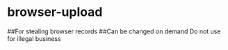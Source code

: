 # browser-upload
##For stealing browser records
##Can be changed on demand Do not use for illegal business
